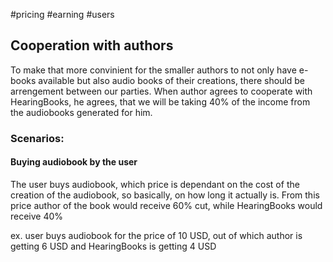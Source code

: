 #pricing
#earning
#users

## Cooperation with authors
To make that more convinient for the smaller authors to not only have e-books available but also audio books of their creations, there should be arrengement between our parties.
When author agrees to cooperate with HearingBooks, he agrees, that we will be taking 40% of the income from the audiobooks generated for him.


### Scenarios:

#### Buying audiobook by the user
The user buys audiobook, which price is dependant on the cost of the creation of the audiobook, so basically, on how long it actually is. From this price author of the book would receive 60% cut, while HearingBooks would receive 40% 

ex. user buys audiobook for the price of 10 USD, out of which author is getting 6 USD and HearingBooks is getting 4 USD